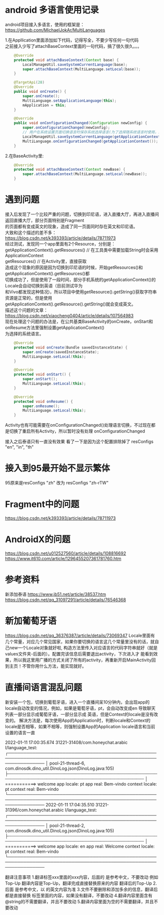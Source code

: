 # android 多语言使用记录  
android项目接入多语言，使用的框架是：https://github.com/MichaelJokAr/MultiLanguages  

1.在Appllication里面添加如下代码，记得写全，不要少写任何一句代码  
之前接入少写了attachBaseContext里面的一句代码，搞了很久很久。。。  
```Java
    @Override
    protected void attachBaseContext(Context base) {
        LocalManageUtil.saveSystemCurrentLanguage(base);
        super.attachBaseContext(MultiLanguage.setLocal(base));
    }

    @TargetApi(28)
    @Override
    public void onCreate() {
        super.onCreate();
        MultiLanguage.setApplicationLanguage(this);
        mApplication = this;
    }

    @Override
    public void onConfigurationChanged(Configuration newConfig) {
        super.onConfigurationChanged(newConfig);
        // 用户在系统设置页面切换语言时保存系统选择语言(为了选择随系统语言时使用，如果不保存，切换语言后就拿不到了）
        LocalManageUtil.saveSystemCurrentLanguage(getApplicationContext(), newConfig);
        MultiLanguage.onConfigurationChanged(getApplicationContext());
    }
```
2.在BaseActivity里:  
```Java
    @Override
    protected void attachBaseContext(Context newBase) {
        super.attachBaseContext(MultiLanguage.setLocal(newBase));
    }
```

# 遇到问题  
接入后发现了一个比较严重的问题，切换到印尼语，进入直播大厅，再进入直播间返回直播大厅，部分页面特别是Fragment  
的页面都有变成英文的现象，造成了同一页面同时存在英文和印尼语。  
大致和这个描述的差不多：https://blog.csdn.net/k393393/article/details/78711973  
经过测试，发现同一个app里面有2个Resource，分别是：  
getApplicationContext().getResources() // 在工具类中需要加载String时会采用ApplicationContext  
getResources() // 在Activity里，直接获取  
造成这个现象的原因是因为切换到印尼语的时候，开始getResources()和getApplicationContext().getResources()都  
切换成功了，但是使用了一段时间，部分手机系统的getApplicationContext()的Locale会自动切换到英语（目前测试华为  
和Vivo都发现这种情况)，所以项目中使用getResource().getString()获取字符串资源是正常的，但是使用  
getApplicationContext().getResource().getString()就会变成英文。  
描述这个问题的文章：https://blog.csdn.net/xiaocheng0404/article/details/107564983  
现在处理这个问题的办法是，在公共基类BaseActivity的onCreate，onStart和onResume方法里强制设置getApplicationContext()  
为选择的系统语言。  
```Java
    @Override
    protected void onCreate(Bundle savedInstanceState) {
        super.onCreate(savedInstanceState);
        MultiLanguage.setLocal(this);
    }

    @Override
    protected void onStart() {
        super.onStart();
        MultiLanguage.setLocal(this);
    }

    @Override
    protected void onResume() {
        super.onResume();
        MultiLanguage.setLocal(this);
    }
```
Activity也有可能需要在onConfigurationChanged()处理语言切换，不过现在都是切换了重启所有Activity，所以暂时没有处理
onConfigurationChanged

接入之后泰语只有一直没有效果
看了一下是因为这个配置排除掉了
        resConfigs "en", "in", "th"

# 接入到95最开始不显示繁体
95原来是resConfigs "zh"
改为
resConfigs "zh-rTW"

# Fragment中的问题  
https://blog.csdn.net/k393393/article/details/78711973  

# AndroidX的问题  
https://blog.csdn.net/u012527560/article/details/108816692  
https://www.it610.com/article/1296455207361781760.htm  

# 参考资料
新添加泰语
https://www.jb51.net/article/38537.htm
https://blog.csdn.net/qq_31097291/article/details/76546368

# 新加葡萄牙语
https://blog.csdn.net/qq_36376387/article/details/73069347
Locale里面有几个常量，对应几个常见国家，如果你要切换的语言这几个常量里没有的话，就自己new一个Locale对象就好啦,
构造方法里传入对应语言的代码字符串就好（就是values文件夹-后面的）。配置完该信息后需要退出activity，下次进入才
能看到效果，所以我这里用广播的方式关闭了所有的activity，再重新开启MainActivity回到主页！不管你用什么方法，能实现就好。

# 直播间语言混乱问题
新安装一个包，切换到葡萄牙语，进入一个直播间呆10分钟内，会出现app的locale自动改变的情况，例如，如果是葡萄牙语，pt，会自动改变成en
导致聊天列表一部分显示成葡萄牙语，一部分显示成 英语，但是Context的locale是没有改变的。
解决方法是，每次使用App的Application时，判断locale和Context的locale是否相等，如果不相等，则强制设置App的Application locale语言和当前设置的语言一直

2022-01-11 17:00:35.674 31221-31408/com.honeychat.arabic I/language_test:  
    ┌────────────────────────────────────────────────────────────────────────────────────────────────────────────────
    │ pool-21-thread-6, com.dinosdk.dino_util.DinoLog.json(DinoLog.java:105)
    ├┄┄┄┄┄┄┄┄┄┄┄┄┄┄┄┄┄┄┄┄┄┄┄┄┄┄┄┄┄┄┄┄┄┄┄┄┄┄┄┄┄┄┄┄┄┄┄┄┄┄┄┄┄┄┄┄┄┄┄┄┄┄┄┄┄┄┄┄┄┄┄┄┄┄┄┄┄┄┄┄┄┄┄┄┄┄┄┄┄┄┄┄┄┄┄┄┄┄┄┄┄┄┄┄┄┄┄┄┄┄┄┄
    │ ===========> welcome app locale: pt   app real: Bem-vindo    context locale: pt   context real: Bem-vindo 
    └────────────────────────────────────────────────────────────────────────────────────────────────────────────────
2022-01-11 17:04:35.510 31221-31396/com.honeychat.arabic I/language_test:  
    ┌────────────────────────────────────────────────────────────────────────────────────────────────────────────────
    │ pool-21-thread-2, com.dinosdk.dino_util.DinoLog.json(DinoLog.java:105)
    ├┄┄┄┄┄┄┄┄┄┄┄┄┄┄┄┄┄┄┄┄┄┄┄┄┄┄┄┄┄┄┄┄┄┄┄┄┄┄┄┄┄┄┄┄┄┄┄┄┄┄┄┄┄┄┄┄┄┄┄┄┄┄┄┄┄┄┄┄┄┄┄┄┄┄┄┄┄┄┄┄┄┄┄┄┄┄┄┄┄┄┄┄┄┄┄┄┄┄┄┄┄┄┄┄┄┄┄┄┄┄┄┄
    │ ===========> welcome app locale: en   app real: Welcome    context locale: pt   context real: Bem-vindo 
    └────────────────────────────────────────────────────────────────────────────────────────────────────────────────



翻译注意事项
1.翻译标签<string>xxx</string>里面的xxx内容，后面的 <!-- --> 是参考中文，不要改动
例如 <string name="dino_common_charge">Top-Up</string> <!-- 充值 -->
翻译内容是Top-Up，翻译完成直接替换原来的内容
<string name="dino_common_charge">翻译后的Top-Up</string> <!-- 充值 -->
2.后面<!-- --> 是参考中文，以<string> </string>的英文内容为准
3.文件不要删除和添加多余的信息，翻译后都是直接替换<string> </string>标签里面的内容，如果没有翻译，不要改动
4.翻译内容里面含有@string的不需要翻译，并且不要改动
5.翻译内容里面为空的不需要翻译，并且不要改动













